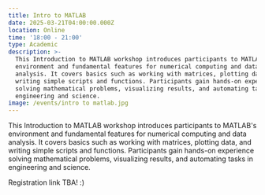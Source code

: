 ```yaml
---
title: Intro to MATLAB
date: 2025-03-21T04:00:00.000Z
location: Online
time: '18:00 - 21:00'
type: Academic
description: >-
  This Introduction to MATLAB workshop introduces participants to MATLAB's
  environment and fundamental features for numerical computing and data
  analysis. It covers basics such as working with matrices, plotting data, and
  writing simple scripts and functions. Participants gain hands-on experience
  solving mathematical problems, visualizing results, and automating tasks in
  engineering and science.
image: /events/intro to matlab.jpg
---
```


This Introduction to MATLAB workshop introduces participants to MATLAB's environment and fundamental features for numerical computing and data analysis. It covers basics such as working with matrices, plotting data, and writing simple scripts and functions. Participants gain hands-on experience solving mathematical problems, visualizing results, and automating tasks in engineering and science.

Registration link TBA! :)
